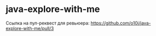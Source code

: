 # java-explore-with-me
Ссылка на пул-реквест для ревьюера:
https://github.com/o10i/java-explore-with-me/pull/3
